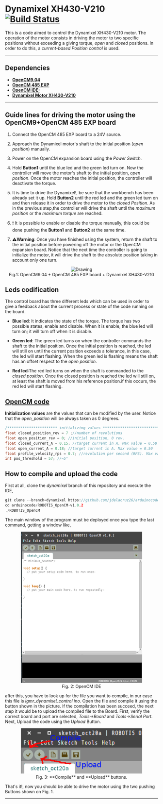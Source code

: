 # Dynamixel XH430-V210 [![Build Status](https://travis-ci.org/jdelacruz26/misccode.svg?branch=dynamixel)](https://travis-ci.org/jdelacruz26/misccode)
This is a code aimed to control the Dynamixel XH430-V210 motor. The operation of the motor consists in driving the motor to two specific positions without exceeding a giving torque, *open* and *closed* positions. In order to do this, a *current-based Position control* is used.

---

## Dependencies
* [**OpenCM9.04**](http://support.robotis.com/en/product/controller/opencm9.04.htm)
* [**OpenCM 485 EXP**](http://support.robotis.com/en/product/controller/opencm_485_exp.htm)
* [**OpenCM IDE:**](http://support.robotis.com/en/software/robotis_opencm_main.htm)
* [**Dynamixel Motor XH430-V210**](http://support.robotis.com/en/product/actuator/dynamixel_x/xh_series/xh430-w350_main.htm)

---
## Guide lines for driving the motor using the OpenCM9+OpenCM 485 EXP board
1. Connect the OpenCM 485 EXP board to a 24V source.

1. Approach the Dynamixel motor's shaft to the initial position (*open position*) manually.

1. Power on the OpenCM expansion board using the *Power Switch*.

1. Hold **Button1** until the blue led and the green led turn on. Now the controller will move the motor's shaft to the initial position, *open position*. Once the motor reaches the initial position, the controller will deactivate the torque.  

1. It is time to drive the Dynamixel!, be sure that the workbench has been already set it up. Hold **Button2** until the red led and the green led turn on and then release it in order to drive the motor to the *closed Position*. As in the previous step,the controller will drive the shaft until the *maximum position* or the *maximum torque* are reached.

1.  :heavy_exclamation_mark: It is possible to enable or disable the torque manually, this could be done pushing the **Button1** and **Button2** at the same time.

1. :warning:**Warning**: Once you have finished using the system, return the shaft to the initial position before powering off the motor or the OpenCM expansion board. Notice that the next time the controller is going to initialize the motor, it will drive the shaft to the absolute position taking in account only one turn.

<!--![OpenCM9.0 + 485 EXP board](figure/PenCM.png){width=50%}-->

<div style="text-align:center;">
<img src="figure/PenCM.png" alt="Drawing" width= "500px"/>
</div>
<div style="text-align:center">
Fig.1: OpenCM9.04 + OpenCM 485 EXP board + Dynamixel XH430-V210
</div>

## Leds codification

The control board has three different leds which can be used in order to give a feedback about the current process or state of the code running on the board.

* **Blue led**: It indicates the state of the torque. The torque has two possible states, enable and disable. When it is enable, the blue led will turn on; it will turn off when it is disable.

* **Green led**: The green led turns on when the controller commands the shaft to the initial position. Once the initial position is reached, the led will still on until the current position exceeds a tolerance, in this case, the led will start flashing. When the green led is flashing means the shaft has an offset respect to the *open position*.

* **Red led**:The red led turns on when the shaft is commanded to the *closed position*. Once the closed position is reached the led will still on, at least the shaft is moved from his reference position.if this occurs, the red led will start flashing.

## [OpenCM code](sketchbook/igmr_dynamixel_control/igmr_dynamixel_control.ino)
**Initialization values** are the values that can be modified by the user. Notice that the *open_position* will be always taken as 0 degrees.  


```c
/*********************** initializing values ********************************/
float closed_position_rev = 7 ;//number of revolutions
float open_position_rev = 0; //initial position, 0 rev.
float closed_current_A = 0.15; //target current in A. Max value = 0.50
float open_current_A = 0.18; //target current in A. Max value = 0.50
float profile_velocity_rps = 0.7; //revolution per second (RPS). Max value = 1.45
int pos_threshold = 57; //~5°
```


## How to compile and upload the code

First at all, clone the *dynamixel* branch of this repository and execute the IDE,


```c
git clone --branch=dynamixel https://github.com/jdelacruz26/arduinocode
cd arduinocode/ROBOTIS_OpenCM-v1.0.2
./ROBOTIS_OpenCM
```

The main window of the program must be deployed once you type the last command, getting a window like,

<div style="text-align:center;">
<img src="figure/OpenCM_1.png" alt="Drawing" width= "400px"/>
</div>
<div style="text-align:center">
Fig. 2: OpenCM IDE
</div>


after this, you have to look up for the file you want to compile, in our case this file is *igmr_dynamixel_control.ino*. Open the file and compile it using the button shown in the picture. If the compilation has been succeed, the next step it would be to upload the compiled file to the Board. First, verify the correct board and port are selected, *Tools->Board* and *Tools->Serial Port*. Next, Upload the code using the *Upload* Button.


<div style="text-align:center;">
<img src="figure/OpenCM_2.png" alt="Drawing" width= "400px"/>
</div>
<div style="text-align:center">
Fig. 3: **Compile** and **Upload** buttons.
</div>

That's it!, now you should be able to drive the motor using the two pushing Buttons shown on Fig. 1.

---
